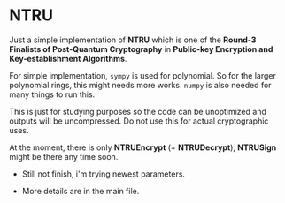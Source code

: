 # NTRU
Just a simple implementation of **NTRU** which is one of the **Round-3 Finalists of Post-Quantum Cryptography** in **Public-key Encryption and Key-establishment Algorithms**.

For simple implementation, `sympy` is used for polynomial. So for the larger polynomial rings, this might needs more works. `numpy` is also needed for many things to run this.

This is just for studying purposes so the code can be unoptimized and outputs will be uncompressed. Do not use this for actual cryptographic uses.

At the moment, there is only **NTRUEncrypt** (+ **NTRUDecrypt**), **NTRUSign** might be there any time soon.
- Still not finish, i'm trying newest parameters.

- More details are in the main file.
